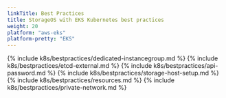 ```yaml
---
linkTitle: Best Practices
title: StorageOS with EKS Kubernetes best practices
weight: 20
platform: "aws-eks"
platform-pretty: "EKS"
---
```



{% include k8s/bestpractices/dedicated-instancegroup.md %}
{% include k8s/bestpractices/etcd-external.md %}
{% include k8s/bestpractices/api-password.md %}
{% include k8s/bestpractices/storage-host-setup.md %}
{% include k8s/bestpractices/resources.md %}
{% include k8s/bestpractices/private-network.md %}
